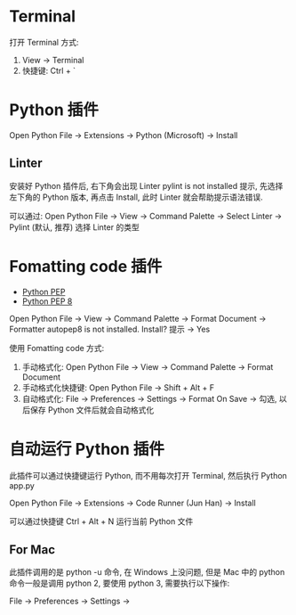 
# Terminal

打开 Terminal 方式:

1. View -> Terminal
2. 快捷键: Ctrl + `

# Python 插件

Open Python File -> Extensions -> Python (Microsoft) -> Install

## Linter

安装好 Python 插件后, 右下角会出现 Linter pylint is not installed 提示, 先选择左下角的 Python 版本, 再点击 Install, 此时 Linter 就会帮助提示语法错误.

可以通过: Open Python File -> View -> Command Palette -> Select Linter -> Pylint (默认, 推荐) 选择 Linter 的类型

# Fomatting code 插件

- [Python PEP](https://www.python.org/dev/peps/)
- [Python PEP 8](https://www.python.org/dev/peps/pep-0008/)

Open Python File -> View -> Command Palette -> Format Document -> Formatter autopep8 is not installed. Install? 提示 -> Yes

使用 Fomatting code 方式:

1. 手动格式化: Open Python File -> View -> Command Palette -> Format Document
2. 手动格式化快捷键: Open Python File -> Shift + Alt + F
3. 自动格式化: File -> Preferences -> Settings -> Format On Save -> 勾选, 以后保存 Python 文件后就会自动格式化

# 自动运行 Python 插件

此插件可以通过快捷键运行 Python, 而不用每次打开 Terminal, 然后执行 Python app.py

Open Python File -> Extensions -> Code Runner (Jun Han) -> Install

可以通过快捷键 Ctrl + Alt + N 运行当前 Python 文件

## For Mac

此插件调用的是 python -u 命令, 在 Windows 上没问题, 但是 Mac 中的 python 命令一般是调用 python 2, 要使用 python 3, 需要执行以下操作:

File -> Preferences -> Settings -> 